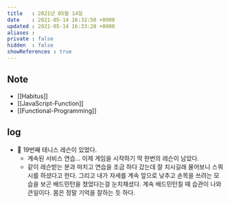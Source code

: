 ```yaml
---
title   : 2021년 05월 14일
date    : 2021-05-14 16:32:50 +0900
updated : 2021-05-14 16:33:28 +0900
aliases : 
private : false
hidden  : false
showReferences : true
---
```

## Note
- [[Habitus]]  
- [[JavaScript-Function]]
- [[Functional-Programming]]

## log 
- 🎾 19번째 테니스 레슨이 있었다.
	- 계속된 서비스 연습... 이제 게임을 시작하기 딱 한번의 레슨이 남았다.  
	- 같이 레슨받는 분과 마치고 연습을 조금 하다 갔는데 잘 치시길래 물어보니 스쿼시를 하셨다고 한다. 그리고 내가 자세를 계속 앞으로 낮추고 손목을 쓰려는 모습을 보곤 배드민턴을 쳤었다는걸 눈치채셨다. 계속 배드민턴칠 때 습관이 나와 큰일이다. 몸은 정말 기억을 잘하는 듯 하다. 